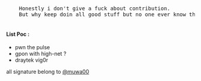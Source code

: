 <html>
  <body>
    <pre>
    Honestly i don't give a fuck about contribution.
    But why keep doin all good stuff but no one ever know that u made it ? that's hard question.
    </pre>
    <h4>List Poc : </h4>
<ul>
  <li>pwn the pulse</li>
  <li>gpon with high-net ?</li>
  <li>draytek vig0r</li>
</ul>
  </body>
  <p>all signature belong to <a href="https://www.facebook.com/muwa.0">@muwa00</a></p>
</html>
